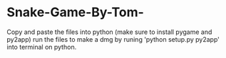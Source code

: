 # Snake-Game-By-Tom-
Copy and paste the files into python (make sure to install pygame and py2app)
run the files to make a dmg by runing 'python setup.py py2app' into terminal on python.
